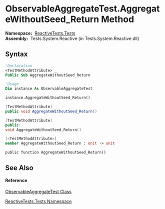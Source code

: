 # ObservableAggregateTest.AggregateWithoutSeed\_Return Method

**Namespace:**  [ReactiveTests.Tests](ReactiveTests.Tests\ReactiveTests.Tests.md)  
**Assembly:**  Tests.System.Reactive (in Tests.System.Reactive.dll)

## Syntax

```vb
'Declaration
<TestMethodAttribute> _
Public Sub AggregateWithoutSeed_Return
```

```vb
'Usage
Dim instance As ObservableAggregateTest

instance.AggregateWithoutSeed_Return()
```

```csharp
[TestMethodAttribute]
public void AggregateWithoutSeed_Return()
```

```c++
[TestMethodAttribute]
public:
void AggregateWithoutSeed_Return()
```

```fsharp
[<TestMethodAttribute>]
member AggregateWithoutSeed_Return : unit -> unit 
```

```jscript
public function AggregateWithoutSeed_Return()
```

## See Also

#### Reference

[ObservableAggregateTest Class](ObservableAggregateTest\ObservableAggregateTest.md)

[ReactiveTests.Tests Namespace](ReactiveTests.Tests\ReactiveTests.Tests.md)
